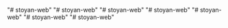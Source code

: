"# stoyan-web" 
"# stoyan-web" 
"# stoyan-web" 
"# stoyan-web" 
"# stoyan-web" 
"# stoyan-web" 
"# stoyan-web" 

